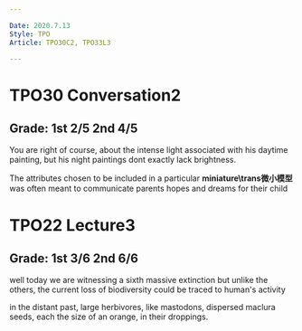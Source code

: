 ```yaml
---

Date: 2020.7.13
Style: TPO
Article: TPO30C2, TPO33L3

---
```

# TPO30 Conversation2
## Grade: 1st 2/5 2nd 4/5

You are right of course, about the intense light associated with his daytime painting, but his night paintings dont exactly lack brightness.

The attributes chosen to be included in a particular **miniature\trans微小模型** was often meant to communicate parents hopes and dreams for their child


# TPO22 Lecture3
## Grade: 1st 3/6 2nd 6/6

well today we are witnessing a sixth massive extinction but unlike the others, the current loss of biodiversity could be traced to human's activity

in the distant past, large herbivores, like mastodons, dispersed maclura seeds, each the size of an orange, in their droppings.